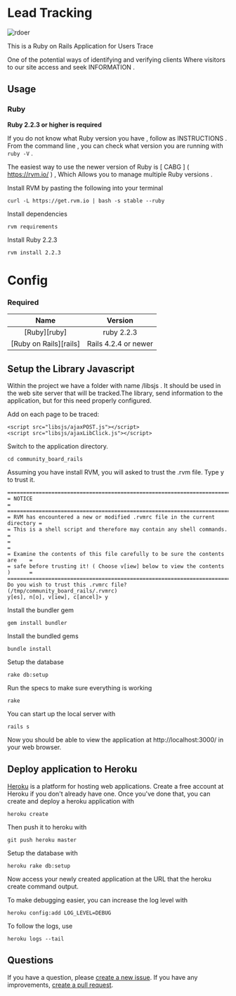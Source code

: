 # Lead Tracking
![rdoer](http://gbbs.work/site-projeto/View/capa.jpg)

This is a Ruby on Rails Application for Users Trace

One of the potential ways of identifying and verifying clients Where visitors to our site access and seek INFORMATION .

## Usage

### Ruby

**Ruby 2.2.3 or higher is required**

If you do not know what Ruby version you have , follow as INSTRUCTIONS . From the command line , you can check what version you are running with ` ruby -V` .

The easiest way to use the newer version of Ruby is [ CABG ] ( https://rvm.io/ ) , Which Allows you to manage multiple Ruby versions .

Install RVM by pasting the following into your terminal

    curl -L https://get.rvm.io | bash -s stable --ruby

Install dependencies

    rvm requirements

Install Ruby 2.2.3

    rvm install 2.2.3

Config
==================

### Required

| Name |  Version |
| :--: | :---: |
| [Ruby][ruby] | ruby 2.2.3 |
| [Ruby on Rails][rails] | Rails 4.2.4 or newer |

## Setup the Library Javascript

Within the project we have a folder with name /libsjs . It should be used in the web site server that will be tracked.The library, send information to the application, but for this need properly configured.

Add on each page to be traced:

    <script src="libsjs/ajaxPOST.js"></script>
    <script src="libsjs/ajaxLibClick.js"></script>

Switch to the application directory.

    cd community_board_rails

Assuming you have install RVM, you will asked to trust the .rvm file. Type y to trust it.

    ==============================================================================
    = NOTICE                                                                     =
    ==============================================================================
    = RVM has encountered a new or modified .rvmrc file in the current directory =
    = This is a shell script and therefore may contain any shell commands.       =
    =                                                                            =
    = Examine the contents of this file carefully to be sure the contents are    =
    = safe before trusting it! ( Choose v[iew] below to view the contents )      =
    ==============================================================================
    Do you wish to trust this .rvmrc file? (/tmp/community_board_rails/.rvmrc)
    y[es], n[o], v[iew], c[ancel]> y

Install the bundler gem

    gem install bundler

Install the bundled gems

    bundle install

Setup the database

    rake db:setup

Run the specs to make sure everything is working

    rake

You can start up the local server with

    rails s

Now you should be able to view the application at http://localhost:3000/ in your web browser.

## Deploy application to Heroku

[Heroku](http://www.heroku.com/) is a platform for hosting web applications. Create a free account at Heroku if you don't already have one. Once you've done that, you can create and deploy a heroku application with

    heroku create

Then push it to heroku with

    git push heroku master

Setup the database with

    heroku rake db:setup

Now access your newly created application at the URL that the heroku create command output.

To make debugging easier, you can increase the log level with

    heroku config:add LOG_LEVEL=DEBUG

To follow the logs, use

    heroku logs --tail

## Questions

If you have a question, please [create a new issue](https://github.com/tokyo-rubyist-meetup/community_board_rails/issues/new). If you have any improvements, [create a pull request](https://github.com/tokyo-rubyist-meetup/community_board_rails/pull/new).
